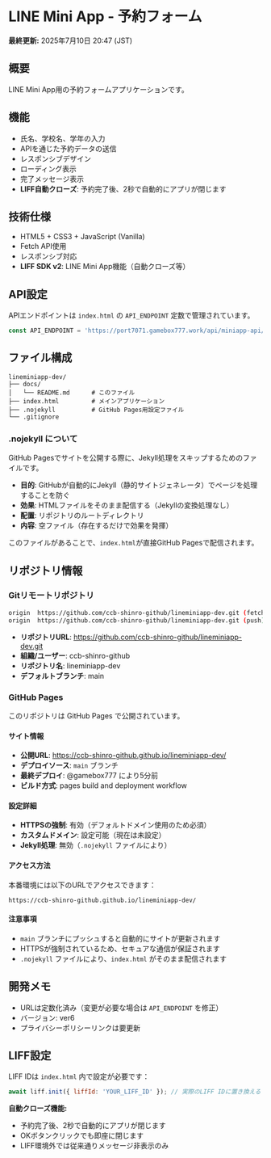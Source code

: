 # LINE Mini App - 予約フォーム

**最終更新:** 2025年7月10日 20:47 (JST)

## 概要
LINE Mini App用の予約フォームアプリケーションです。

## 機能
- 氏名、学校名、学年の入力
- APIを通じた予約データの送信
- レスポンシブデザイン
- ローディング表示
- 完了メッセージ表示
- **LIFF自動クローズ**: 予約完了後、2秒で自動的にアプリが閉じます

## 技術仕様
- HTML5 + CSS3 + JavaScript (Vanilla)
- Fetch API使用
- レスポンシブ対応
- **LIFF SDK v2**: LINE Mini App機能（自動クローズ等）

## API設定
APIエンドポイントは `index.html` の `API_ENDPOINT` 定数で管理されています。

```javascript
const API_ENDPOINT = 'https://port7071.gamebox777.work/api/miniapp-api/reservations';
```

## ファイル構成
```
lineminiapp-dev/
├── docs/
│   └── README.md      # このファイル
├── index.html         # メインアプリケーション
├── .nojekyll          # GitHub Pages用設定ファイル
└── .gitignore
```

### .nojekyll について
GitHub Pagesでサイトを公開する際に、Jekyll処理をスキップするためのファイルです。

- **目的**: GitHubが自動的にJekyll（静的サイトジェネレータ）でページを処理することを防ぐ
- **効果**: HTMLファイルをそのまま配信する（Jekyllの変換処理なし）
- **配置**: リポジトリのルートディレクトリ
- **内容**: 空ファイル（存在するだけで効果を発揮）

このファイルがあることで、`index.html`が直接GitHub Pagesで配信されます。

## リポジトリ情報

### Gitリモートリポジトリ
```bash
origin  https://github.com/ccb-shinro-github/lineminiapp-dev.git (fetch)
origin  https://github.com/ccb-shinro-github/lineminiapp-dev.git (push)
```

- **リポジトリURL**: https://github.com/ccb-shinro-github/lineminiapp-dev.git
- **組織/ユーザー**: ccb-shinro-github
- **リポジトリ名**: lineminiapp-dev
- **デフォルトブランチ**: main

### GitHub Pages
このリポジトリは GitHub Pages で公開されています。

#### サイト情報
- **公開URL**: https://ccb-shinro-github.github.io/lineminiapp-dev/
- **デプロイソース**: `main` ブランチ
- **最終デプロイ**: @gamebox777 により5分前
- **ビルド方式**: pages build and deployment workflow

#### 設定詳細
- **HTTPSの強制**: 有効（デフォルトドメイン使用のため必須）
- **カスタムドメイン**: 設定可能（現在は未設定）
- **Jekyll処理**: 無効（`.nojekyll` ファイルにより）

#### アクセス方法
本番環境には以下のURLでアクセスできます：
```
https://ccb-shinro-github.github.io/lineminiapp-dev/
```

#### 注意事項
- `main` ブランチにプッシュすると自動的にサイトが更新されます
- HTTPSが強制されているため、セキュアな通信が保証されます
- `.nojekyll` ファイルにより、`index.html` がそのまま配信されます

## 開発メモ
- URLは定数化済み（変更が必要な場合は `API_ENDPOINT` を修正）
- バージョン: ver6
- プライバシーポリシーリンクは要更新

## LIFF設定
LIFF IDは `index.html` 内で設定が必要です：
```javascript
await liff.init({ liffId: 'YOUR_LIFF_ID' }); // 実際のLIFF IDに置き換える
```

**自動クローズ機能:**
- 予約完了後、2秒で自動的にアプリが閉じます
- OKボタンクリックでも即座に閉じます
- LIFF環境外では従来通りメッセージ非表示のみ 